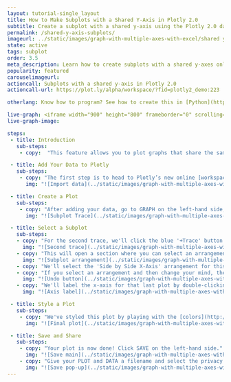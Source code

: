 ```yaml
---
layout: tutorial-single_layout
title: How to Make Subplots with a Shared Y-Axis in Plotly 2.0
subtitle: Create a subplot with a shared y-axis using the Plotly 2.0 data visualization tool
permalink: /shared-y-axis-subplots/
imageurl: ../static/images/graph-with-multiple-axes-with-excel/shared y thumbnail.png
state: active
tags: subplot
order: 3.5
meta_description: Learn how to create subplots with a shared y-axes online using Plotly 2.0 graphing software.
popularity: featured
carouselimageurl:
actioncall: Subplots with a shared y-axis in Plotly 2.0
actioncall-url: https://plot.ly/alpha/workspace/?fid=plotly2_demo:223

otherlang: Know how to program? See how to create this in [Python](https://plot.ly/r/subplots/).

live-graph: <iframe width="900" height="800" frameborder="0" scrolling="no" src="https://plot.ly/~plotly2_demo/223.embed"></iframe>
live-graph-image:

steps:
 - title: Introduction
   sub-steps:
    - copy:  "This feature allows you to plot graphs that share the same y-axis."

 - title: Add Your Data to Plotly
   sub-steps:
    - copy: "The first step is to head to Plotly’s new online [workspace](https://plot.ly/alpha/workspace/) and [add your data](http://help.plot.ly/add-data-to-the-plotly-grid/). It's also a good idea to name your columns beforehand (either by [adding your data](http://help.plot.ly/plotly1/add-data-to-the-plotly1-grid/#how-to-enter-data-in-the-grid) using [Plotly 1.0](https://plot.ly/plot), or naming them in the CSV or Excel file that you're uploading), and [label your axes](http://help.plot.ly/style-your-plots/#step-6-axes). This will make selecting specific traces easier."
      img: "![Import data](../static/images/graph-with-multiple-axes-with-excel/shared y import.png)"

 - title: Create a Plot
   sub-steps:
    - copy: "After adding your data, go to GRAPH on the left-hand side, then 'Create'. Choose your 'Chart type', and add your traces using the X and Y dropdown (this section is different depending on the [chart type]((http://help.plot.ly/tutorials/#basic)). We'll use the [bar chart](http://help.plot.ly/grouped-bar-chart/) for the first trace."
      img: "![Subplot Trace](../static/images/graph-with-multiple-axes-with-excel/shared y first trace.png)"

 - title: Select a Subplot
   sub-steps: 
   - copy: "For the second trace, we'll click the blue '+Trace' button on the right-hand side of the panel, change the chart type to ['Scatter plot'](http://help.plot.ly/how-to-make-a-scatter-plot/), select our x and y values, then click on 'Subplot and Multiple Axes'."
     img: "![Second trace](../static/images/graph-with-multiple-axes-with-excel/shared y second trace.png)"
   - copy: "This will open a section where you can select an arrangement for your subplot."
     img: "![Subplot arrangement](../static/images/graph-with-multiple-axes-with-excel/arrangements.png)"
   - copy: "We'll select the 'Side by Side X-Axis' arrangement for this trace and select CONFIRM. This will add a subplot to the right of your original plot with a unique x-axis. The y-axis will remain shared. Notice when you zoom in on one subplot, the zoom will be applied vertically to the other subplot as well."
   - copy: "If you select an arrangement and then change your mind, the 'Undo' button will cancel the last arrangement selection *only*. This is very important to remember."          
     img: "![Undo button](../static/images/graph-with-multiple-axes-with-excel/general undo button.png)" 
   - copy: "We'll label the x-axis for that last plot by double-clicking the area and typing it directly."
     img: "![Axis label](../static/images/graph-with-multiple-axes-with-excel/shared y axis label.png)"

 - title: Style a Plot
   sub-steps:      
    - copy: "We've styled this plot by playing with the [colors](http://help.plot.ly/style-your-plots/#step-3-traces), and adding [grid lines](http://help.plot.ly/style-your-plots/#step-6-axes). For more styling tips, consult [this](http://help.plot.ly/style-your-plots/) page."
      img: "![Final plot](../static/images/graph-with-multiple-axes-with-excel/shared y final.png)"

 - title: Save and Share
   sub-steps:
    - copy: "Your plot is now done! Click SAVE on the left-hand side."
      img: "![Save main](../static/images/graph-with-multiple-axes-with-excel/shared y save main.png)"
    - copy: "Give your PLOT and DATA a filename and select the privacy setting. For more information on how sharing works, including the difference between private, public, and secret sharing, visit [this](http://help.plot.ly/save-share-and-export-in-plotly/) page."
      img: "![Save pop-up](../static/images/graph-with-multiple-axes-with-excel/shared y save popup.png)"     
---
```

